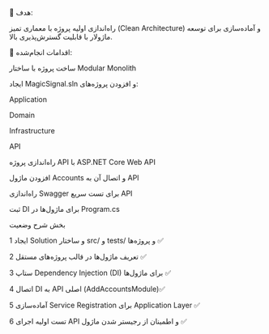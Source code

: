 🎯 هدف:

راه‌اندازی اولیه پروژه با معماری تمیز (Clean Architecture) و آماده‌سازی برای توسعه ماژولار با قابلیت گسترش‌پذیری بالا.

🧱 اقدامات انجام‌شده:

ساخت پروژه با ساختار Modular Monolith

ایجاد MagicSignal.sln و افزودن پروژه‌های:

Application

Domain

Infrastructure

API

راه‌اندازی پروژه API با ASP.NET Core Web API

افزودن ماژول Accounts و اتصال آن به API

راه‌اندازی Swagger برای تست سریع API

ثبت DI برای ماژول‌ها در Program.cs

بخش شرح وضعیت

1 ایجاد Solution و ساختار src/ و tests/ و پروژه‌ها ✅

2 تعریف ماژول‌ها در قالب پروژه‌های مستقل ✅

3 ستاپ Dependency Injection (DI) برای ماژول‌ها ✅

4 اتصال DI به API اصلی (AddAccountsModule)✅

5 آماده‌سازی Service Registration برای Application Layer ✅

6 تست اولیه اجرای API و اطمینان از رجیستر شدن ماژول ✅